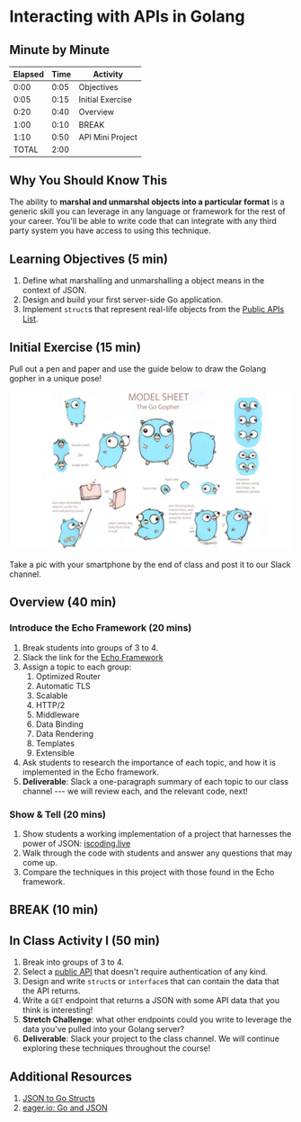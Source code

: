 # Interacting with APIs in Golang

## Minute by Minute

| **Elapsed** | **Time**  | **Activity**              |
| ----------- | --------- | ------------------------- |
| 0:00        | 0:05      | Objectives                |
| 0:05        | 0:15      | Initial Exercise          |
| 0:20        | 0:40      | Overview                  |
| 1:00        | 0:10      | BREAK                     |
| 1:10	      | 0:50      | API Mini Project          |
| TOTAL       | 2:00      |                           |

## Why You Should Know This

The ability to **marshal and unmarshal objects into a particular format** is a generic skill you can leverage in any language or framework for the rest of your career. You'll be able to write code that can integrate with any third party system you have access to using this technique.

## Learning Objectives (5 min)

1. Define what marshalling and unmarshalling a object means in the context of JSON.
2. Design and build your first server-side Go application.
3. Implement `struct`s that represent real-life objects from the [Public APIs List](https://github.com/toddmotto/public-apis).

## Initial Exercise (15 min)

Pull out a pen and paper and use the guide below to draw the Golang gopher in a unique pose!

![Gopher Model Sheet](img/modelsheet.jpeg "Gopher Model Sheet")

Take a pic with your smartphone by the end of class and post it to our Slack channel.

## Overview (40 min)

### Introduce the Echo Framework (20 mins)

1. Break students into groups of 3 to 4.
1. Slack the link for the [Echo Framework](https://echo.labstack.com)
1. Assign a topic to each group:
    1. Optimized Router
    1. Automatic TLS
    1. Scalable
    1. HTTP/2
    1. Middleware
    1. Data Binding
    1. Data Rendering
    1. Templates
    1. Extensible
1. Ask students to research the importance of each topic, and how it is implemented in the Echo framework.
1. **Deliverable**: Slack a one-paragraph summary of each topic to our class channel --- we will review each, and the relevant code, next!

### Show & Tell (20 mins)

1. Show students a working implementation of a project that harnesses the power of JSON: [iscoding.live](https://github.com/droxey/iscoding.live)
1. Walk through the code with students and answer any questions that may come up.
1. Compare the techniques in this project with those found in the Echo framework.

## BREAK (10 min)

## In Class Activity I (50 min)

1. Break into groups of 3 to 4.
1. Select a [public API](https://github.com/toddmotto/public-apis) that doesn't require authentication of any kind.
1. Design and write `struct`s or `interface`s that can contain the data that the API returns.
1. Write a `GET` endpoint that returns a JSON with some API data that you think is interesting!
1. **Stretch Challenge**: what other endpoints could you write to leverage the data you've pulled into your Golang server?
1. **Deliverable**: Slack your project to the class channel. We will continue exploring these techniques throughout the course!

## Additional Resources

1. [JSON to Go Structs](https://mholt.github.io/json-to-go/)
2. [eager.io: Go and JSON](https://eager.io/blog/go-and-json/)
